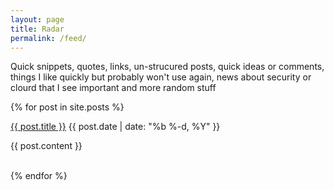 ```yaml
---
layout: page
title: Radar
permalink: /feed/
---
```


Quick snippets, quotes, links, un-strucured posts, quick ideas or comments, things I like quickly but probably won't use again, news about security or clourd that I see important and more random stuff

<div class="posts">
    {% for post in site.posts %}
      <p class="post-title">
        <a class="post-link" href="{{ post.url | prepend: site.baseurl }}">{{ post.title }}</a> <span class="post-date">{{ post.date | date: "%b %-d, %Y" }}</span>
      </p>
    <p>{{ post.content }}</p>
    <br />
    {% endfor %}
</div> 
